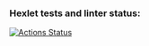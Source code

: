 ### Hexlet tests and linter status:
[![Actions Status](https://github.com/Igor3411/frontend-project-lvl2/workflows/hexlet-check/badge.svg)](https://github.com/Igor3411/frontend-project-lvl2/actions)